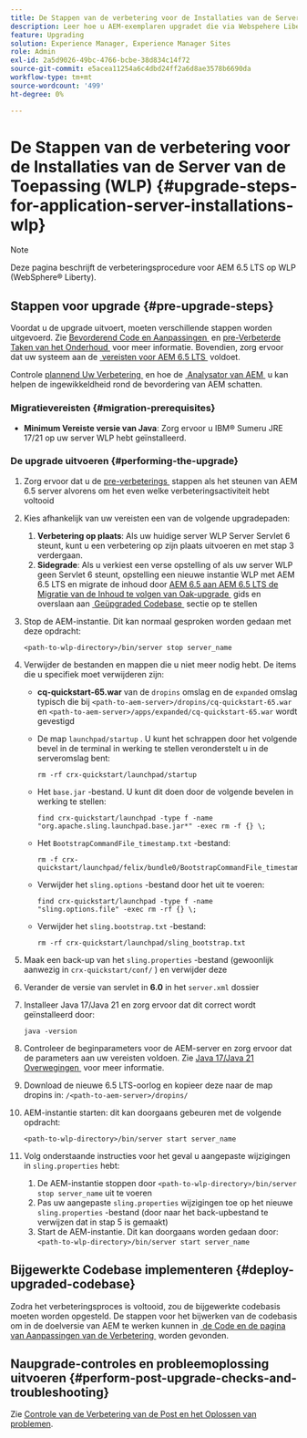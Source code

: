 ```yaml
---
title: De Stappen van de verbetering voor de Installaties van de Server van de Toepassing (WLP)
description: Leer hoe u AEM-exemplaren upgradet die via Webspehere Liberty zijn geïmplementeerd.
feature: Upgrading
solution: Experience Manager, Experience Manager Sites
role: Admin
exl-id: 2a5d9026-49bc-4766-bcbe-38d834c14f72
source-git-commit: e5acea11254a6c4dbd24ff2a6d8ae3578b6690da
workflow-type: tm+mt
source-wordcount: '499'
ht-degree: 0%

---
```


# De Stappen van de verbetering voor de Installaties van de Server van de Toepassing (WLP) {#upgrade-steps-for-application-server-installations-wlp}

>[!NOTE]
>
>Deze pagina beschrijft de verbeteringsprocedure voor AEM 6.5 LTS op WLP (WebSphere® Liberty).

## Stappen voor upgrade {#pre-upgrade-steps}

Voordat u de upgrade uitvoert, moeten verschillende stappen worden uitgevoerd. Zie [&#x200B; Bevorderend Code en Aanpassingen &#x200B;](/help/sites-deploying/upgrading-code-and-customizations.md) en [&#x200B; pre-Verbeterde Taken van het Onderhoud &#x200B;](/help/sites-deploying/pre-upgrade-maintenance-tasks.md) voor meer informatie. Bovendien, zorg ervoor dat uw systeem aan de [&#x200B; vereisten voor AEM 6.5 LTS &#x200B;](/help/sites-deploying/technical-requirements.md) voldoet.

Controle [&#x200B; plannend Uw Verbetering &#x200B;](/help/sites-deploying/upgrade-planning.md) en hoe de [&#x200B; Analysator van AEM &#x200B;](/help/sites-deploying/aem-analyzer.md) u kan helpen de ingewikkeldheid rond de bevordering van AEM schatten.

### Migratievereisten {#migration-prerequisites}

* **Minimum Vereiste versie van Java**: Zorg ervoor u IBM® Sumeru JRE 17/21 op uw server WLP hebt geïnstalleerd.

### De upgrade uitvoeren {#performing-the-upgrade}

1. Zorg ervoor dat u de [&#x200B; pre-verbeterings &#x200B;](#pre-upgrade-steps) stappen als het steunen van AEM 6.5 server alvorens om het even welke verbeteringsactiviteit hebt voltooid
1. Kies afhankelijk van uw vereisten een van de volgende upgradepaden:
   1. **Verbetering op plaats**: Als uw huidige server WLP Server Servlet 6 steunt, kunt u een verbetering op zijn plaats uitvoeren en met stap 3 verdergaan.
   1. **Sidegrade**: Als u verkiest een verse opstelling of als uw server WLP geen Servlet 6 steunt, opstelling een nieuwe instantie WLP met AEM 6.5 LTS en migrate de inhoud door [&#x200B; AEM 6.5 aan AEM 6.5 LTS de Migratie van de Inhoud te volgen van Oak-upgrade &#x200B;](/help/sites-deploying/aem-65-to-aem-65lts-content-migration-using-oak-upgrade.md) gids en overslaan aan [&#x200B; Geüpgraded Codebase &#x200B;](#deploy-upgraded-codebase) sectie op te stellen

1. Stop de AEM-instantie. Dit kan normaal gesproken worden gedaan met deze opdracht:

   ```shell
   <path-to-wlp-directory>/bin/server stop server_name
   ```

1. Verwijder de bestanden en mappen die u niet meer nodig hebt. De items die u specifiek moet verwijderen zijn:

   * **cq-quickstart-65.war** van de `dropins` omslag en de `expanded` omslag typisch die bij `<path-to-aem-server>/dropins/cq-quickstart-65.war` en `<path-to-aem-server>/apps/expanded/cq-quickstart-65.war` wordt gevestigd
   * De map `launchpad/startup` . U kunt het schrappen door het volgende bevel in de terminal in werking te stellen veronderstelt u in de serveromslag bent:

     ```shell
     rm -rf crx-quickstart/launchpad/startup
     ```

   * Het `base.jar` -bestand. U kunt dit doen door de volgende bevelen in werking te stellen:

     ```shell
     find crx-quickstart/launchpad -type f -name "org.apache.sling.launchpad.base.jar*" -exec rm -f {} \;
     ```

   * Het `BootstrapCommandFile_timestamp.txt` -bestand:

     ```shell
     rm -f crx-quickstart/launchpad/felix/bundle0/BootstrapCommandFile_timestamp.txt
     ```

   * Verwijder het `sling.options` -bestand door het uit te voeren:

     ```shell
     find crx-quickstart/launchpad -type f -name "sling.options.file" -exec rm -rf {} \; 
     ```

   * Verwijder het `sling.bootstrap.txt` -bestand:

     ```shell
     rm -rf crx-quickstart/launchpad/sling_bootstrap.txt
     ```

1. Maak een back-up van het `sling.properties` -bestand (gewoonlijk aanwezig in `crx-quickstart/conf/` ) en verwijder deze
1. Verander de versie van servlet in **6.0** in het `server.xml` dossier
1. Installeer Java 17/Java 21 en zorg ervoor dat dit correct wordt geïnstalleerd door:

   ```shell
   java -version
   ```

1. Controleer de beginparameters voor de AEM-server en zorg ervoor dat de parameters aan uw vereisten voldoen. Zie [&#x200B; Java 17/Java 21 Overwegingen &#x200B;](/help/sites-deploying/custom-standalone-install.md#java-considerations) voor meer informatie.
1. Download de nieuwe 6.5 LTS-oorlog en kopieer deze naar de map dropins in: `/<path-to-aem-server>/dropins/`
1. AEM-instantie starten: dit kan doorgaans gebeuren met de volgende opdracht:

   ```shell
   <path-to-wlp-directory>/bin/server start server_name
   ```

1. Volg onderstaande instructies voor het geval u aangepaste wijzigingen in `sling.properties` hebt:

   1. De AEM-instantie stoppen door `<path-to-wlp-directory>/bin/server stop server_name` uit te voeren
   1. Pas uw aangepaste `sling.properties` wijzigingen toe op het nieuwe `sling.properties` -bestand (door naar het back-upbestand te verwijzen dat in stap 5 is gemaakt)
   1. Start de AEM-instantie. Dit kan doorgaans worden gedaan door: `<path-to-wlp-directory>/bin/server start server_name`

## Bijgewerkte Codebase implementeren {#deploy-upgraded-codebase}

Zodra het verbeteringsproces is voltooid, zou de bijgewerkte codebasis moeten worden opgesteld. De stappen voor het bijwerken van de codebasis om in de doelversie van AEM te werken kunnen in [&#x200B; de Code en de pagina van Aanpassingen van de Verbetering &#x200B;](/help/sites-deploying/upgrading-code-and-customizations.md) worden gevonden.

## Naupgrade-controles en probleemoplossing uitvoeren {#perform-post-upgrade-checks-and-troubleshooting}

Zie [&#x200B; Controle van de Verbetering van de Post en het Oplossen van problemen &#x200B;](/help/sites-deploying/post-upgrade-checks-and-troubleshooting.md).
